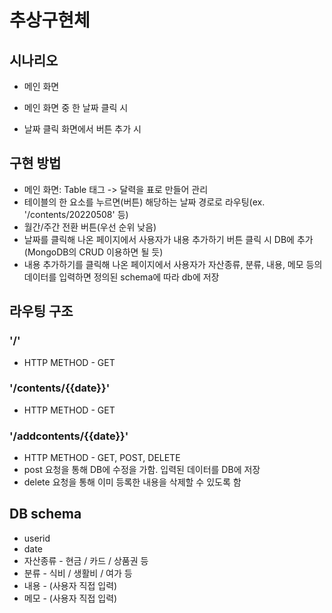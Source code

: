 # 추상구현체
## 시나리오
- 메인 화면

- 메인 화면 중 한 날짜 클릭 시

- 날짜 클릭 화면에서 버튼 추가 시

## 구현 방법
- 메인 화면: Table 태그 -> 달력을 표로 만들어 관리
- 테이블의 한 요소를 누르면(버튼) 해당하는 날짜 경로로 라우팅(ex. '/contents/20220508' 등)
- 월간/주간 전환 버튼(우선 순위 낮음)
- 날짜를 클릭해 나온 페이지에서 사용자가 내용 추가하기 버튼 클릭 시 DB에 추가(MongoDB의 CRUD 이용하면 될 듯)
- 내용 추가하기를 클릭해 나온 페이지에서 사용자가 자산종류, 분류, 내용, 메모 등의 데이터를 입력하면 정의된 schema에 따라 db에 저장

## 라우팅 구조
### '/'
- HTTP METHOD - GET
### '/contents/{{date}}'
- HTTP METHOD - GET
### '/addcontents/{{date}}'
- HTTP METHOD - GET, POST, DELETE
- post 요청을 통해 DB에 수정을 가함. 입력된 데이터를 DB에 저장
- delete 요청을 통해 이미 등록한 내용을 삭제할 수 있도록 함

## DB schema
- userid
- date
- 자산종류 - 현금 / 카드 / 상품권 등
- 분류 - 식비 / 생활비 / 여가 등
- 내용 - (사용자 직접 입력)
- 메모 - (사용자 직접 입력)